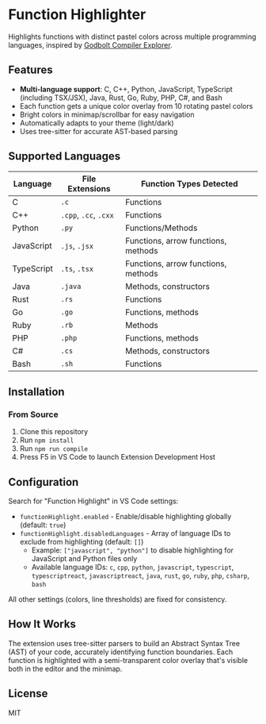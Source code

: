 # Function Highlighter

Highlights functions with distinct pastel colors across multiple programming languages, inspired by [Godbolt Compiler Explorer](https://godbolt.org/).

## Features

- **Multi-language support**: C, C++, Python, JavaScript, TypeScript (including TSX/JSX), Java, Rust, Go, Ruby, PHP, C#, and Bash
- Each function gets a unique color overlay from 10 rotating pastel colors
- Bright colors in minimap/scrollbar for easy navigation
- Automatically adapts to your theme (light/dark)
- Uses tree-sitter for accurate AST-based parsing

## Supported Languages

| Language | File Extensions | Function Types Detected |
|----------|----------------|------------------------|
| C | `.c` | Functions |
| C++ | `.cpp`, `.cc`, `.cxx` | Functions |
| Python | `.py` | Functions/Methods |
| JavaScript | `.js`, `.jsx` | Functions, arrow functions, methods |
| TypeScript | `.ts`, `.tsx` | Functions, arrow functions, methods |
| Java | `.java` | Methods, constructors |
| Rust | `.rs` | Functions |
| Go | `.go` | Functions, methods |
| Ruby | `.rb` | Methods |
| PHP | `.php` | Functions, methods |
| C# | `.cs` | Methods, constructors |
| Bash | `.sh` | Functions |

## Installation

### From Source

1. Clone this repository
2. Run `npm install`
3. Run `npm run compile`
4. Press F5 in VS Code to launch Extension Development Host

## Configuration

Search for "Function Highlight" in VS Code settings:

- `functionHighlight.enabled` - Enable/disable highlighting globally (default: `true`)
- `functionHighlight.disabledLanguages` - Array of language IDs to exclude from highlighting (default: `[]`)
  - Example: `["javascript", "python"]` to disable highlighting for JavaScript and Python files only
  - Available language IDs: `c`, `cpp`, `python`, `javascript`, `typescript`, `typescriptreact`, `javascriptreact`, `java`, `rust`, `go`, `ruby`, `php`, `csharp`, `bash`

All other settings (colors, line thresholds) are fixed for consistency.

## How It Works

The extension uses tree-sitter parsers to build an Abstract Syntax Tree (AST) of your code, accurately identifying function boundaries. Each function is highlighted with a semi-transparent color overlay that's visible both in the editor and the minimap.

## License

MIT
